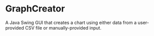 # GraphCreator
A Java Swing GUI that creates a chart using either data from a user-provided CSV file or manually-provided input.
